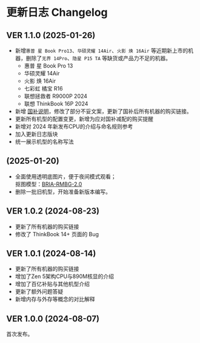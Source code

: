 # 更新日志 Changelog

## VER 1.1.0 (2025-01-26)

- 新增`惠普 星 Book Pro13`、`华硕灵耀 14Air`、`火影 焕 16Air` 等近期新上市的机器，删除了`无界 14Pro`、`隐星 P15 TA` 等缺货或产品力不足的机器。
  - 惠普 星 Book Pro 13
  - 华硕灵耀 14Air
  - 火影 焕 16Air
  - 七彩虹 橘宝 R16
  - 联想拯救者 R9000P 2024
  - 联想 ThinkBook 16P 2024
- 新增 [国补说明](/introduction/购买#国补)，修改了部分不妥文案，更新了国补后所有机器的购买链接。
- 更新所有机型的配置变更，新增为应对国补减配的购买提醒
- 新增对 2024 年新发布CPU的介绍与命名规则参考
- 加入更新日志版块
- 统一展示机型的名称写法

## (2025-01-20)

- 全面使用透明底图片，便于夜间模式观看；<br/>
  抠图模型：[BRIA-RMBG-2.0](https://huggingface.co/spaces/briaai/BRIA-RMBG-2.0)
- 删除一批旧机型，开始准备新版本编写。

## VER 1.0.2 (2024-08-23)

- 更新了所有机器的购买链接
- 修改了 ThinkBook 14+ 页面的 Bug

## VER 1.0.1 (2024-08-14)

- 更新了所有机器的购买链接
- 增加了Zen 5架构CPU与890M核显的介绍
- 增加了百亿补贴与其他机型介绍
- 更新了额外问题答疑
- 新增内存与外存等概念的对比解释

## VER 1.0.0 (2024-08-07)

首次发布。
